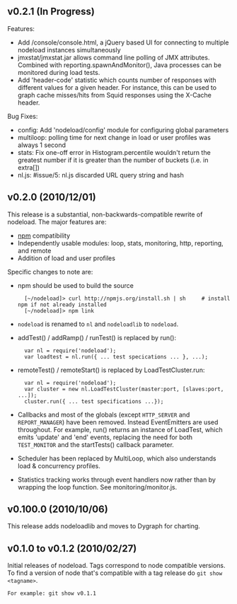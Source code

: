 ## v0.2.1 (In Progress) ##

Features:

* Add /console/console.html, a jQuery based UI for connecting to multiple nodeload instances simultaneously
* jmxstat/jmxstat.jar allows command line polling of JMX attributes. Combined with reporting.spawnAndMonitor(), Java processes can be monitored during load tests.
* Add 'header-code' statistic which counts number of responses with different values for a given header. For instance, this can be used to graph cache misses/hits from Squid responses using the X-Cache header.

Bug Fixes:

* config: Add 'nodeload/config' module for configuring global parameters
* multiloop: polling time for next change in load or user profiles was always 1 second
* stats: Fix one-off error in Histogram.percentile wouldn't return the greatest number if it is greater than the number of buckets (i.e. in extra[])
* nl.js: #issue/5: nl.js discarded URL query string and hash

## v0.2.0 (2010/12/01) ##

This release is a substantial, non-backwards-compatible rewrite of nodeload. The major features are:

* [npm](http://npmjs.org/) compatibility
* Independently usable modules: loop, stats, monitoring, http, reporting, and remote
* Addition of load and user profiles

Specific changes to note are:

* npm should be used to build the source

        [~/nodeload]> curl http://npmjs.org/install.sh | sh     # install npm if not already installed
        [~/nodeload]> npm link

* `nodeload` is renamed to `nl` and `nodeloadlib` to `nodeload`.

* addTest() / addRamp() / runTest() is replaced by run():

        var nl = require('nodeload');
        var loadtest = nl.run({ ... test specications ... }, ...);

* remoteTest() / remoteStart() is replaced by LoadTestCluster.run:

        var nl = require('nodeload');
        var cluster = new nl.LoadTestCluster(master:port, [slaves:port, ...]);
        cluster.run({ ... test specifications ...});

* Callbacks and most of the globals (except `HTTP_SERVER` and `REPORT_MANAGER`) have been removed. Instead EventEmitters are used throughout. For example, run() returns an instance of LoadTest, which emits 'update' and 'end' events, replacing the need for both `TEST_MONITOR` and the startTests() callback parameter.

* Scheduler has been replaced by MultiLoop, which also understands load & concurrency profiles.

* Statistics tracking works through event handlers now rather than by wrapping the loop function. See monitoring/monitor.js.

## v0.100.0 (2010/10/06) ##

This release adds nodeloadlib and moves to Dygraph for charting.

## v0.1.0 to v0.1.2 (2010/02/27) ##

Initial releases of nodeload. Tags correspond to node compatible versions. To find a version of node that's compatible with a tag release do `git show <tagname>`.

    For example: git show v0.1.1